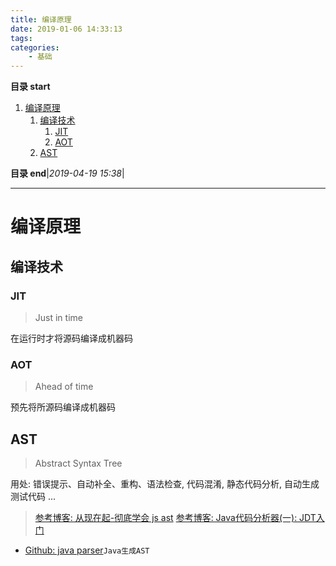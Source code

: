```yaml
---
title: 编译原理
date: 2019-01-06 14:33:13
tags: 
categories: 
    - 基础
---
```


**目录 start**
 
1. [编译原理](#编译原理)
    1. [编译技术](#编译技术)
        1. [JIT](#jit)
        1. [AOT](#aot)
    1. [AST](#ast)

**目录 end**|_2019-04-19 15:38_|
****************************************
# 编译原理

## 编译技术
### JIT
> Just in time 

在运行时才将源码编译成机器码

### AOT
> Ahead of time 

预先将所源码编译成机器码

## AST
> Abstract Syntax Tree 

用处: 错误提示、自动补全、重构、语法检查, 代码混淆, 静态代码分析, 自动生成测试代码 ...

> [参考博客: 从现在起-彻底学会 js ast](https://segmentfault.com/a/1190000017992387)
> [参考博客: Java代码分析器(一): JDT入门](https://segmentfault.com/a/1190000000609246)

- [Github: java parser](https://github.com/javaparser/javaparser)`Java生成AST`
